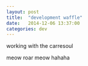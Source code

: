 ```yaml
---
layout: post
title:  "development waffle"
date:   2014-12-06 13:37:00
categories: dev
---
```

working with the carresoul
<!--more-->
meow roar meow
hahaha